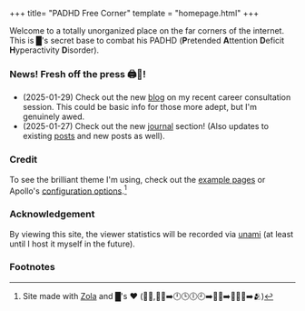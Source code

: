 +++
title= "PADHD Free Corner"
template = "homepage.html"
+++

Welcome to a totally unorganized place on the far corners of the internet. This is █'s secret base to
    combat his PADHD (**P**retended **A**ttention **D**eficit **H**yperactivity **D**isorder).

### News! Fresh off the press 🖨️🎉!
* (2025-01-29) Check out the new [blog](./blog/career-consultation/) on my
    recent career consultation session. This could be basic info for those more
    adept, but I'm genuinely awed.
* (2025-01-27) Check out the new [journal](./logs) section! (Also updates to
    existing [posts](./blog) and new posts as well).

### Credit
To see the brilliant theme I'm using, check out the [example
pages](./tags/example/) or Apollo's [configuration
options](./posts/configuration).[^1]

### Acknowledgement
By viewing this site, the viewer statistics will be recorded via
[unami](https://umami.is/) (at least until I host it myself in the future).

### Footnotes
[^1]:Site made with [Zola](https://www.getzola.org/) and █'s ❤️ (🐬💔,🐷❔➡️🕛🕒🕕🕘➡️🐬💪➡️🐷💘🐬➡️🫂)
